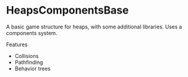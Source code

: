 # HeapsComponentsBase
A basic game structure for heaps, with some additional libraries.
Uses a components system.

Features
  - Collisions
  - Pathfinding
  - Behavior trees
